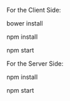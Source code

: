 For the Client Side:

bower install

npm install

npm start

For the Server Side:

npm install 

npm start
